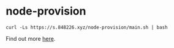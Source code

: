 # node-provision
```
curl -Ls https://s.848226.xyz/node-provision/main.sh | bash
```  
  
Find out more [here](https://init0.848226.xyz/guides/automating-node-provisioning/).